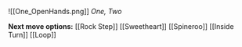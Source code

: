 ![[One_OpenHands.png]]
*One, Two*

**Next move options:**
[[Rock Step]]
[[Sweetheart]]
[[Spineroo]]
[[Inside Turn]]
[[Loop]]
